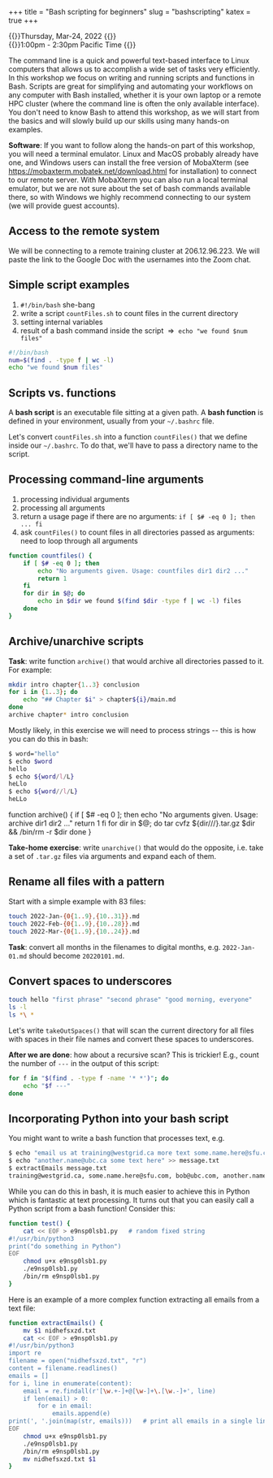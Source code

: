 +++
title = "Bash scripting for beginners"
slug = "bashscripting"
katex = true
+++

{{<cor>}}Thursday, Mar-24, 2022 {{</cor>}}\
{{<cgr>}}1:00pm - 2:30pm Pacific Time {{</cgr>}}

The command line is a quick and powerful text-based interface to Linux computers that allows us to accomplish a wide set
of tasks very efficiently. In this workshop we focus on writing and running scripts and functions in Bash. Scripts are
great for simplifying and automating your workflows on any computer with Bash installed, whether it is your own laptop
or a remote HPC cluster (where the command line is often the only available interface). You don't need to know Bash to
attend this workshop, as we will start from the basics and will slowly build up our skills using many hands-on examples.

**Software**: If you want to follow along the hands-on part of this workshop, you will need a terminal emulator. Linux
and MacOS probably already have one, and Windows users can install the free version of MobaXterm (see
https://mobaxterm.mobatek.net/download.html for installation) to connect to our remote server. With MobaXterm you can
also run a local terminal emulator, but we are not sure about the set of bash commands available there, so with Windows
we highly recommend connecting to our system (we will provide guest accounts).

## Access to the remote system

We will be connecting to a remote training cluster at 206.12.96.223. We will paste the link to the Google Doc with the
usernames into the Zoom chat.

## Simple script examples

1. `#!/bin/bash` she-bang
1. write a script `countFiles.sh` to count files in the current directory
1. setting internal variables
1. result of a bash command inside the script $~\Rightarrow~$ `echo "we found $num files"`

```sh
#!/bin/bash
num=$(find . -type f | wc -l)
echo "we found $num files"
```

## Scripts vs. functions

A **bash script** is an executable file sitting at a given path. A **bash function** is defined in your environment,
usually from your `~/.bashrc` file.

Let's convert `countFiles.sh` into a function `countFiles()` that we define inside our `~/.bashrc`. To do that, we'll
have to pass a directory name to the script.

## Processing command-line arguments

1. processing individual arguments
1. processing all arguments
1. return a usage page if there are no arguments: `if [ $# -eq 0 ]; then ... fi`
1. ask `countFiles()` to count files in all directories passed as arguments: need to loop through all arguments

```sh
function countfiles() {
    if [ $# -eq 0 ]; then
        echo "No arguments given. Usage: countfiles dir1 dir2 ..."
        return 1
    fi
    for dir in $@; do
        echo in $dir we found $(find $dir -type f | wc -l) files
    done
}
```

## Archive/unarchive scripts

**Task**: write function `archive()` that would archive all directories passed to it. For example:

```sh
mkdir intro chapter{1..3} conclusion
for i in {1..3}; do
    echo "## Chapter $i" > chapter${i}/main.md
done
archive chapter* intro conclusion
```

Mostly likely, in this exercise we will need to process strings -- this is how you can do this in bash:

```sh
$ word="hello"
$ echo $word
hello
$ echo ${word/l/L}
heLlo
$ echo ${word//l/L}
heLLo
```

function archive() {
    if [ $# -eq 0 ]; then
        echo "No arguments given. Usage: archive dir1 dir2 ..."
        return 1
    fi
    for dir in $@; do
        tar cvfz ${dir/\//}.tar.gz $dir && /bin/rm -r $dir
    done
}

**Take-home exercise**: write `unarchive()` that would do the opposite, i.e. take a set of `.tar.gz` files via arguments
  and expand each of them.

## Rename all files with a pattern

Start with a simple example with 83 files:

```sh
touch 2022-Jan-{0{1..9},{10..31}}.md
touch 2022-Feb-{0{1..9},{10..28}}.md
touch 2022-Mar-{0{1..9},{10..24}}.md
```

**Task**: convert all months in the filenames to digital months, e.g. `2022-Jan-01.md` should become `20220101.md`.

<!-- ```sh -->
<!-- for f in *Jan*md; do -->
<!--   mv $f ${f/-Jan-/01} -->
<!-- done -->
<!-- ``` -->

## Convert spaces to underscores

```sh
touch hello "first phrase" "second phrase" "good morning, everyone"
ls -l
ls *\ *
```

Let's write `takeOutSpaces()` that will scan the current directory for all files with spaces in their file names and
convert these spaces to underscores.

<!-- ```sh -->
<!-- function takeOutSpaces() { -->
<!--     for file in *\ *; do -->
<!-- 	    mv "$file" "${file// /_}" -->
<!--     done -->
<!-- } -->
<!-- ``` -->

**After we are done**: how about a recursive scan? This is trickier! E.g., count the number of `---` in the output of
  this script:

```sh
for f in "$(find . -type f -name '* *')"; do
    echo "$f ---"
done
```

## Incorporating Python into your bash script

You might want to write a bash function that processes text, e.g.

```sh
$ echo "email us at training@westgrid.ca more text some.name.here@sfu.com more text \"bob@ubc.com\"" > message.txt
$ echo "another.name@ubc.ca some text here" >> message.txt
$ extractEmails message.txt
training@westgrid.ca, some.name.here@sfu.com, bob@ubc.com, another.name@ubc.ca
```

While you can do this in bash, it is much easier to achieve this in Python which is fantastic at text processing. It
turns out that you can easily call a Python script from a bash function! Consider this:

```sh
function test() {
    cat << EOF > e9nsp0lsb1.py   # random fixed string
#!/usr/bin/python3
print("do something in Python")
EOF
    chmod u+x e9nsp0lsb1.py
    ./e9nsp0lsb1.py
    /bin/rm e9nsp0lsb1.py
}
```

Here is an example of a more complex function extracting all emails from a text file:

```sh
function extractEmails() {
    mv $1 nidhefsxzd.txt
    cat << EOF > e9nsp0lsb1.py
#!/usr/bin/python3
import re
filename = open("nidhefsxzd.txt", "r")
content = filename.readlines()
emails = []
for i, line in enumerate(content):
    email = re.findall(r'[\w.+-]+@[\w-]+\.[\w.-]+', line)
    if len(email) > 0:
        for e in email:
            emails.append(e)
print(', '.join(map(str, emails)))   # print all emails in a single line without quotes
EOF
    chmod u+x e9nsp0lsb1.py
    ./e9nsp0lsb1.py
    /bin/rm e9nsp0lsb1.py
    mv nidhefsxzd.txt $1
}
```
